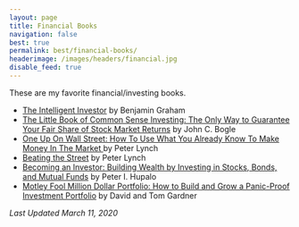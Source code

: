 ```yaml
---
layout: page
title: Financial Books
navigation: false
best: true
permalink: best/financial-books/
headerimage: /images/headers/financial.jpg
disable_feed: true
---
```


These are my favorite financial/investing books.

* [The Intelligent Investor](https://amzn.to/2mDkFzi) by Benjamin Graham
* [The Little Book of Common Sense Investing: The Only Way to Guarantee Your Fair Share of Stock Market Returns](https://amzn.to/2nstOuC) by John C. Bogle
* [One Up On Wall Street: How To Use What You Already Know To Make Money In The Market ](https://amzn.to/2NaGOz0) by Peter Lynch
* [Beating the Street](https://amzn.to/2R07jIG) by Peter Lynch
* [Becoming an Investor: Building Wealth by Investing in Stocks, Bonds, and Mutual Funds](https://amzn.to/2mGyLjg) by Peter I. Hupalo
* [Motley Fool Million Dollar Portfolio: How to Build and Grow a Panic-Proof Investment Portfolio](https://amzn.to/39Lt47g) by David and Tom Gardner

*Last Updated March 11, 2020*